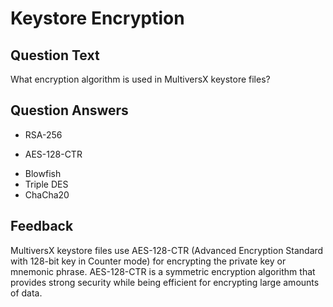 # Keystore Encryption

## Question Text

What encryption algorithm is used in MultiversX keystore files?

## Question Answers

- RSA-256
+ AES-128-CTR
- Blowfish
- Triple DES
- ChaCha20

## Feedback

MultiversX keystore files use AES-128-CTR (Advanced Encryption Standard with 128-bit key in Counter mode) for encrypting the private key or mnemonic phrase. AES-128-CTR is a symmetric encryption algorithm that provides strong security while being efficient for encrypting large amounts of data.
